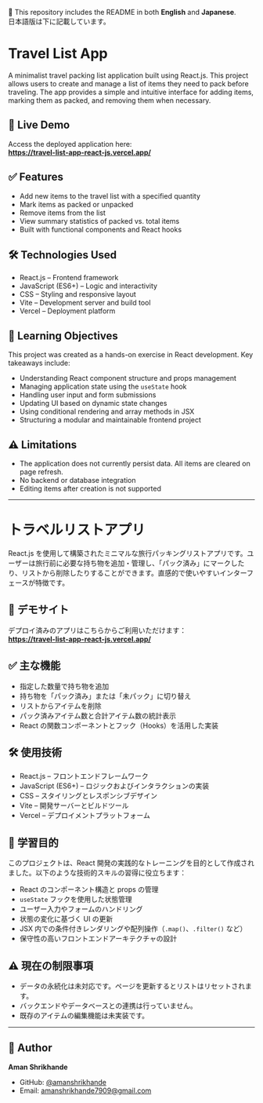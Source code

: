 📄 This repository includes the README in both **English** and **Japanese**.  
日本語版は下に記載しています。

# Travel List App

A minimalist travel packing list application built using React.js. This project allows users to create and manage a list of items they need to pack before traveling. The app provides a simple and intuitive interface for adding items, marking them as packed, and removing them when necessary.

## 🚀 Live Demo

Access the deployed application here:  
**https://travel-list-app-react-js.vercel.app/**

## ✅ Features

- Add new items to the travel list with a specified quantity  
- Mark items as packed or unpacked  
- Remove items from the list  
- View summary statistics of packed vs. total items  
- Built with functional components and React hooks

## 🛠 Technologies Used

- React.js – Frontend framework  
- JavaScript (ES6+) – Logic and interactivity  
- CSS – Styling and responsive layout  
- Vite – Development server and build tool  
- Vercel – Deployment platform

## 🎯 Learning Objectives

This project was created as a hands-on exercise in React development. Key takeaways include:

- Understanding React component structure and props management  
- Managing application state using the `useState` hook  
- Handling user input and form submissions  
- Updating UI based on dynamic state changes  
- Using conditional rendering and array methods in JSX  
- Structuring a modular and maintainable frontend project

## ⚠️ Limitations

- The application does not currently persist data. All items are cleared on page refresh.  
- No backend or database integration  
- Editing items after creation is not supported

---

# トラベルリストアプリ

React.js を使用して構築されたミニマルな旅行パッキングリストアプリです。ユーザーは旅行前に必要な持ち物を追加・管理し、「パック済み」にマークしたり、リストから削除したりすることができます。直感的で使いやすいインターフェースが特徴です。

## 🚀 デモサイト

デプロイ済みのアプリはこちらからご利用いただけます：  
**https://travel-list-app-react-js.vercel.app/**

## ✅ 主な機能

- 指定した数量で持ち物を追加  
- 持ち物を「パック済み」または「未パック」に切り替え  
- リストからアイテムを削除  
- パック済みアイテム数と合計アイテム数の統計表示  
- React の関数コンポーネントとフック（Hooks）を活用した実装

## 🛠 使用技術

- React.js – フロントエンドフレームワーク  
- JavaScript (ES6+) – ロジックおよびインタラクションの実装  
- CSS – スタイリングとレスポンシブデザイン  
- Vite – 開発サーバーとビルドツール  
- Vercel – デプロイメントプラットフォーム

## 🎯 学習目的

このプロジェクトは、React 開発の実践的なトレーニングを目的として作成されました。以下のような技術的スキルの習得に役立ちます：

- React のコンポーネント構造と props の管理  
- `useState` フックを使用した状態管理  
- ユーザー入力やフォームのハンドリング  
- 状態の変化に基づく UI の更新  
- JSX 内での条件付きレンダリングや配列操作（`.map()`、`.filter()` など）  
- 保守性の高いフロントエンドアーキテクチャの設計

## ⚠️ 現在の制限事項

- データの永続化は未対応です。ページを更新するとリストはリセットされます。  
- バックエンドやデータベースとの連携は行っていません。  
- 既存のアイテムの編集機能は未実装です。

---

## 👤 Author

**Aman Shrikhande**  
- GitHub: [@amanshrikhande](https://github.com/amanshrikhande)  
- Email: amanshrikhande7909@gmail.com
